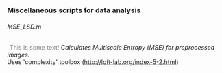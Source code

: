### Miscellaneous scripts for data analysis

###### MSE_LSD.m
<font color="grey">_This is some text!</font> _Calculates Multiscale Entropy (MSE) for preprocessed images._ </font> <br />
Uses 'complexity' toolbox (http://loft-lab.org/index-5-2.html) <br />
